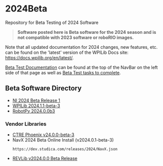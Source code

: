 # 2024Beta
Repository for Beta Testing of 2024 Software

>**Software posted here is Beta software for the 2024 season and is not compatible with 2023 software or roboRIO images.**

Note that all updated documentation for 2024 changes, new features, etc. can be found on the 'latest' version of the WPILib Docs site: https://docs.wpilib.org/en/latest/.

[Beta Test Documentation](https://docs.wpilib.org/en/latest/docs/beta/beta-getting-started/index.html) can be found at the top of the NavBar on the left side of that page as well as [Beta Test tasks to complete](https://docs.wpilib.org/en/latest/docs/beta/tasks/index.html).

## Beta Software Directory

* [NI 2024 Beta Release 1](https://github.com/wpilibsuite/2024Beta/releases/tag/ni-beta-1)
* [WPILib 2024.1.1-beta-3](https://github.com/wpilibsuite/allwpilib/releases/tag/v2024.1.1-beta-3)
* [RobotPy 2024.0.0b3](https://robotpy.github.io/2023/11/05/robotpy-2024-beta-available/)
### Vendor Libraries
* [CTRE Phoenix v24.0.0-beta-3](https://github.com/CrossTheRoadElec/Phoenix-Releases/releases/tag/v24.0.0-beta-3)
* NavX 2024 Beta Online Install (v2024.0.1-beta-3)
  ```
  https://dev.studica.com/releases/2024/NavX.json
  ```
* [REVLib v2024.0.0 Beta Release](https://github.com/REVrobotics/REV-Software-Binaries/releases/tag/revlib-2024.0.0)
